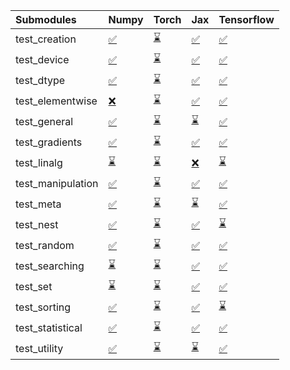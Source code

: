 | Submodules        | Numpy                                                                                                                           | Torch                                                                                                                           | Jax                                                                                                                             | Tensorflow                                                                                                                      |
|:------------------|:--------------------------------------------------------------------------------------------------------------------------------|:--------------------------------------------------------------------------------------------------------------------------------|:--------------------------------------------------------------------------------------------------------------------------------|:--------------------------------------------------------------------------------------------------------------------------------|
| test_creation     | <a href="https://github.com/unifyai/ivy/runs/8011906769?check_suite_focus=true" rel="noopener noreferrer" target="_blank">✅</a> | <a href="https://github.com/unifyai/ivy/runs/8011908654?check_suite_focus=true" rel="noopener noreferrer" target="_blank">⌛</a> | <a href="https://github.com/unifyai/ivy/runs/8011910647?check_suite_focus=true" rel="noopener noreferrer" target="_blank">✅</a> | <a href="https://github.com/unifyai/ivy/runs/8011912862?check_suite_focus=true" rel="noopener noreferrer" target="_blank">✅</a> |
| test_device       | <a href="https://github.com/unifyai/ivy/runs/8011906878?check_suite_focus=true" rel="noopener noreferrer" target="_blank">✅</a> | <a href="https://github.com/unifyai/ivy/runs/8011908739?check_suite_focus=true" rel="noopener noreferrer" target="_blank">⌛</a> | <a href="https://github.com/unifyai/ivy/runs/8011910785?check_suite_focus=true" rel="noopener noreferrer" target="_blank">✅</a> | <a href="https://github.com/unifyai/ivy/runs/8011913001?check_suite_focus=true" rel="noopener noreferrer" target="_blank">✅</a> |
| test_dtype        | <a href="https://github.com/unifyai/ivy/runs/8011906971?check_suite_focus=true" rel="noopener noreferrer" target="_blank">✅</a> | <a href="https://github.com/unifyai/ivy/runs/8011908860?check_suite_focus=true" rel="noopener noreferrer" target="_blank">⌛</a> | <a href="https://github.com/unifyai/ivy/runs/8011910890?check_suite_focus=true" rel="noopener noreferrer" target="_blank">✅</a> | <a href="https://github.com/unifyai/ivy/runs/8011913139?check_suite_focus=true" rel="noopener noreferrer" target="_blank">✅</a> |
| test_elementwise  | <a href="https://github.com/unifyai/ivy/runs/8011907088?check_suite_focus=true" rel="noopener noreferrer" target="_blank">❌</a> | <a href="https://github.com/unifyai/ivy/runs/8011908990?check_suite_focus=true" rel="noopener noreferrer" target="_blank">⌛</a> | <a href="https://github.com/unifyai/ivy/runs/8011911021?check_suite_focus=true" rel="noopener noreferrer" target="_blank">✅</a> | <a href="https://github.com/unifyai/ivy/runs/8011913307?check_suite_focus=true" rel="noopener noreferrer" target="_blank">✅</a> |
| test_general      | <a href="https://github.com/unifyai/ivy/runs/8011907219?check_suite_focus=true" rel="noopener noreferrer" target="_blank">✅</a> | <a href="https://github.com/unifyai/ivy/runs/8011909104?check_suite_focus=true" rel="noopener noreferrer" target="_blank">⌛</a> | <a href="https://github.com/unifyai/ivy/runs/8011911184?check_suite_focus=true" rel="noopener noreferrer" target="_blank">⌛</a> | <a href="https://github.com/unifyai/ivy/runs/8011913441?check_suite_focus=true" rel="noopener noreferrer" target="_blank">✅</a> |
| test_gradients    | <a href="https://github.com/unifyai/ivy/runs/8011907333?check_suite_focus=true" rel="noopener noreferrer" target="_blank">✅</a> | <a href="https://github.com/unifyai/ivy/runs/8011909226?check_suite_focus=true" rel="noopener noreferrer" target="_blank">⌛</a> | <a href="https://github.com/unifyai/ivy/runs/8011911338?check_suite_focus=true" rel="noopener noreferrer" target="_blank">✅</a> | <a href="https://github.com/unifyai/ivy/runs/8011913580?check_suite_focus=true" rel="noopener noreferrer" target="_blank">✅</a> |
| test_linalg       | <a href="https://github.com/unifyai/ivy/runs/8011907425?check_suite_focus=true" rel="noopener noreferrer" target="_blank">⌛</a> | <a href="https://github.com/unifyai/ivy/runs/8011909370?check_suite_focus=true" rel="noopener noreferrer" target="_blank">⌛</a> | <a href="https://github.com/unifyai/ivy/runs/8011911474?check_suite_focus=true" rel="noopener noreferrer" target="_blank">❌</a> | <a href="https://github.com/unifyai/ivy/runs/8011913731?check_suite_focus=true" rel="noopener noreferrer" target="_blank">⌛</a> |
| test_manipulation | <a href="https://github.com/unifyai/ivy/runs/8011907540?check_suite_focus=true" rel="noopener noreferrer" target="_blank">✅</a> | <a href="https://github.com/unifyai/ivy/runs/8011909486?check_suite_focus=true" rel="noopener noreferrer" target="_blank">⌛</a> | <a href="https://github.com/unifyai/ivy/runs/8011911736?check_suite_focus=true" rel="noopener noreferrer" target="_blank">✅</a> | <a href="https://github.com/unifyai/ivy/runs/8011913893?check_suite_focus=true" rel="noopener noreferrer" target="_blank">✅</a> |
| test_meta         | <a href="https://github.com/unifyai/ivy/runs/8011907668?check_suite_focus=true" rel="noopener noreferrer" target="_blank">✅</a> | <a href="https://github.com/unifyai/ivy/runs/8011909580?check_suite_focus=true" rel="noopener noreferrer" target="_blank">⌛</a> | <a href="https://github.com/unifyai/ivy/runs/8011911936?check_suite_focus=true" rel="noopener noreferrer" target="_blank">⌛</a> | <a href="https://github.com/unifyai/ivy/runs/8011914044?check_suite_focus=true" rel="noopener noreferrer" target="_blank">✅</a> |
| test_nest         | <a href="https://github.com/unifyai/ivy/runs/8011907789?check_suite_focus=true" rel="noopener noreferrer" target="_blank">✅</a> | <a href="https://github.com/unifyai/ivy/runs/8011909714?check_suite_focus=true" rel="noopener noreferrer" target="_blank">⌛</a> | <a href="https://github.com/unifyai/ivy/runs/8011912043?check_suite_focus=true" rel="noopener noreferrer" target="_blank">✅</a> | <a href="https://github.com/unifyai/ivy/runs/8011914183?check_suite_focus=true" rel="noopener noreferrer" target="_blank">⌛</a> |
| test_random       | <a href="https://github.com/unifyai/ivy/runs/8011907869?check_suite_focus=true" rel="noopener noreferrer" target="_blank">✅</a> | <a href="https://github.com/unifyai/ivy/runs/8011909847?check_suite_focus=true" rel="noopener noreferrer" target="_blank">⌛</a> | <a href="https://github.com/unifyai/ivy/runs/8011912143?check_suite_focus=true" rel="noopener noreferrer" target="_blank">✅</a> | <a href="https://github.com/unifyai/ivy/runs/8011914313?check_suite_focus=true" rel="noopener noreferrer" target="_blank">✅</a> |
| test_searching    | <a href="https://github.com/unifyai/ivy/runs/8011907988?check_suite_focus=true" rel="noopener noreferrer" target="_blank">⌛</a> | <a href="https://github.com/unifyai/ivy/runs/8011909971?check_suite_focus=true" rel="noopener noreferrer" target="_blank">⌛</a> | <a href="https://github.com/unifyai/ivy/runs/8011912268?check_suite_focus=true" rel="noopener noreferrer" target="_blank">✅</a> | <a href="https://github.com/unifyai/ivy/runs/8011914433?check_suite_focus=true" rel="noopener noreferrer" target="_blank">✅</a> |
| test_set          | <a href="https://github.com/unifyai/ivy/runs/8011908151?check_suite_focus=true" rel="noopener noreferrer" target="_blank">⌛</a> | <a href="https://github.com/unifyai/ivy/runs/8011910176?check_suite_focus=true" rel="noopener noreferrer" target="_blank">⌛</a> | <a href="https://github.com/unifyai/ivy/runs/8011912366?check_suite_focus=true" rel="noopener noreferrer" target="_blank">✅</a> | <a href="https://github.com/unifyai/ivy/runs/8011914579?check_suite_focus=true" rel="noopener noreferrer" target="_blank">✅</a> |
| test_sorting      | <a href="https://github.com/unifyai/ivy/runs/8011908273?check_suite_focus=true" rel="noopener noreferrer" target="_blank">✅</a> | <a href="https://github.com/unifyai/ivy/runs/8011910291?check_suite_focus=true" rel="noopener noreferrer" target="_blank">⌛</a> | <a href="https://github.com/unifyai/ivy/runs/8011912472?check_suite_focus=true" rel="noopener noreferrer" target="_blank">✅</a> | <a href="https://github.com/unifyai/ivy/runs/8011914736?check_suite_focus=true" rel="noopener noreferrer" target="_blank">⌛</a> |
| test_statistical  | <a href="https://github.com/unifyai/ivy/runs/8011908396?check_suite_focus=true" rel="noopener noreferrer" target="_blank">✅</a> | <a href="https://github.com/unifyai/ivy/runs/8011910411?check_suite_focus=true" rel="noopener noreferrer" target="_blank">⌛</a> | <a href="https://github.com/unifyai/ivy/runs/8011912593?check_suite_focus=true" rel="noopener noreferrer" target="_blank">✅</a> | <a href="https://github.com/unifyai/ivy/runs/8011914839?check_suite_focus=true" rel="noopener noreferrer" target="_blank">✅</a> |
| test_utility      | <a href="https://github.com/unifyai/ivy/runs/8011908541?check_suite_focus=true" rel="noopener noreferrer" target="_blank">✅</a> | <a href="https://github.com/unifyai/ivy/runs/8011910521?check_suite_focus=true" rel="noopener noreferrer" target="_blank">⌛</a> | <a href="https://github.com/unifyai/ivy/runs/8011912735?check_suite_focus=true" rel="noopener noreferrer" target="_blank">⌛</a> | <a href="https://github.com/unifyai/ivy/runs/8011914938?check_suite_focus=true" rel="noopener noreferrer" target="_blank">✅</a> |